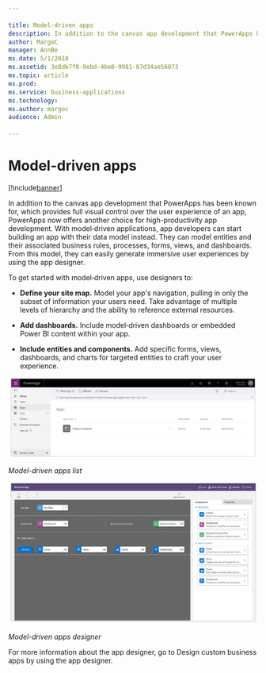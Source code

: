 ```yaml
---

title: Model-driven apps
description: In addition to the canvas app development that PowerApps has been known for, which provides full visual control over the user experience of an app, PowerApps now offers another choice for high-productivity app development.
author: MargoC
manager: AnnBe
ms.date: 5/1/2018
ms.assetid: 3e8db7f8-9ebd-4be0-9981-87d34ae56073
ms.topic: article
ms.prod: 
ms.service: business-applications
ms.technology: 
ms.author: margoc
audience: Admin

---
```

#  Model-driven apps




[!include[banner](../../../../includes/banner.md)]

In addition to the canvas app development that PowerApps has been known for,
which provides full visual control over the user experience of an app, PowerApps
now offers another choice for high-productivity app development. With
model‑driven applications, app developers can start building an app with their
data model instead. They can model entities and their associated business rules,
processes, forms, views, and dashboards. From this model, they can easily
generate immersive user experiences by using the app designer.

To get started with model‑driven apps, use designers to:

-   **Define your site map.** Model your app's navigation, pulling in only the
    subset of information your users need. Take advantage of multiple levels of
    hierarchy and the ability to reference external resources.

-   **Add dashboards.** Include model‑driven dashboards or embedded Power BI
    content within your app.

-   **Include entities and components.** Add specific forms, views, dashboards,
    and charts for targeted entities to craft your user experience.

![A screenshot of the model-driven apps list](media/index-1.jpg "A screenshot of the model-driven apps list")
<!-- Picture 1 -->


*Model-driven apps list*

![A screenshot of the model-driven apps designer](media/index-2.png "A screenshot of the model-driven apps designer")
<!-- Picture 2 -->


*Model-driven apps designer*

For more information about the app designer, go to Design custom business apps
by using the app designer.
